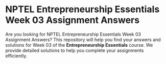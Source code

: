 # NPTEL Entrepreneurship Essentials Week 03 Assignment Answers

Are you looking for NPTEL Entrepreneurship Essentials Week 03 Assignment Answers? This repository will help you find your answers and solutions for Week 03 of the **Entrepreneurship Essentials** course. We provide detailed solutions to help you complete your assignments efficiently.